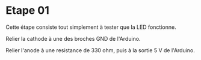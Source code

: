 # Etape 01

Cette étape consiste tout simplement à tester que la LED fonctionne.

Relier la cathode à une des broches GND de l'Arduino.

Relier l'anode à une resistance de 330 ohm, puis à la sortie 5 V de l'Arduino.
